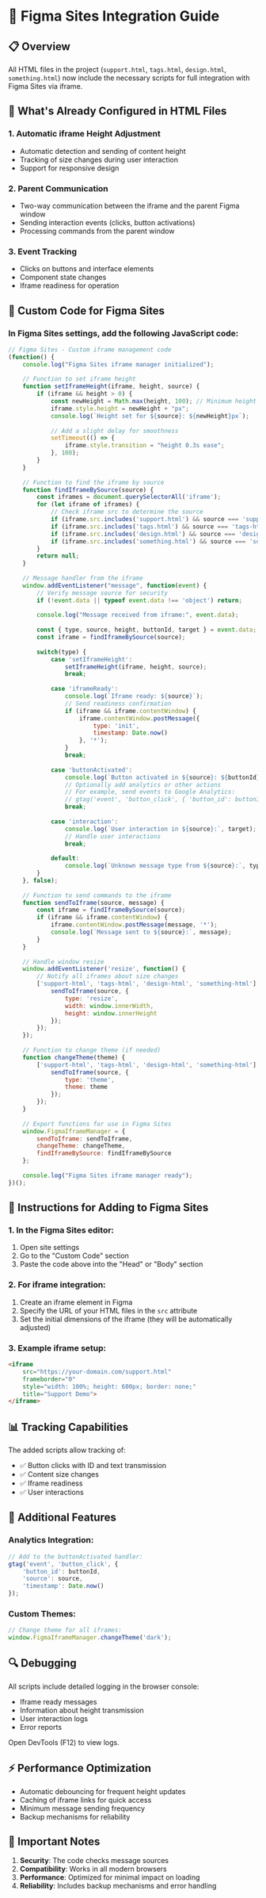 # 🎨 Figma Sites Integration Guide

## 📋 Overview

All HTML files in the project (`support.html`, `tags.html`, `design.html`, `something.html`) now include the necessary scripts for full integration with Figma Sites via iframe.

## 🔧 What's Already Configured in HTML Files

### 1. Automatic iframe Height Adjustment
- Automatic detection and sending of content height
- Tracking of size changes during user interaction
- Support for responsive design

### 2. Parent Communication
- Two-way communication between the iframe and the parent Figma window
- Sending interaction events (clicks, button activations)
- Processing commands from the parent window

### 3. Event Tracking
- Clicks on buttons and interface elements
- Component state changes
- Iframe readiness for operation

## 📄 Custom Code for Figma Sites

### In Figma Sites settings, add the following JavaScript code:

```javascript
// Figma Sites - Custom iframe management code
(function() {
    console.log("Figma Sites iframe manager initialized");
    
    // Function to set iframe height
    function setIframeHeight(iframe, height, source) {
        if (iframe && height > 0) {
            const newHeight = Math.max(height, 100); // Minimum height 100px
            iframe.style.height = newHeight + "px";
            console.log(`Height set for ${source}: ${newHeight}px`);
            
            // Add a slight delay for smoothness
            setTimeout(() => {
                iframe.style.transition = "height 0.3s ease";
            }, 100);
        }
    }
    
    // Function to find the iframe by source
    function findIframeBySource(source) {
        const iframes = document.querySelectorAll('iframe');
        for (let iframe of iframes) {
            // Check iframe src to determine the source
            if (iframe.src.includes('support.html') && source === 'support-html') return iframe;
            if (iframe.src.includes('tags.html') && source === 'tags-html') return iframe;
            if (iframe.src.includes('design.html') && source === 'design-html') return iframe;
            if (iframe.src.includes('something.html') && source === 'something-html') return iframe;
        }
        return null;
    }
    
    // Message handler from the iframe
    window.addEventListener("message", function(event) {
        // Verify message source for security
        if (!event.data || typeof event.data !== 'object') return;
        
        console.log("Message received from iframe:", event.data);
        
        const { type, source, height, buttonId, target } = event.data;
        const iframe = findIframeBySource(source);
        
        switch(type) {
            case 'setIframeHeight':
                setIframeHeight(iframe, height, source);
                break;
                
            case 'iframeReady':
                console.log(`Iframe ready: ${source}`);
                // Send readiness confirmation
                if (iframe && iframe.contentWindow) {
                    iframe.contentWindow.postMessage({
                        type: 'init',
                        timestamp: Date.now()
                    }, '*');
                }
                break;
                
            case 'buttonActivated':
                console.log(`Button activated in ${source}: ${buttonId}`);
                // Optionally add analytics or other actions
                // For example, send events to Google Analytics:
                // gtag('event', 'button_click', { 'button_id': buttonId, 'source': source });
                break;
                
            case 'interaction':
                console.log(`User interaction in ${source}:`, target);
                // Handle user interactions
                break;
                
            default:
                console.log(`Unknown message type from ${source}:`, type);
        }
    }, false);
    
    // Function to send commands to the iframe
    function sendToIframe(source, message) {
        const iframe = findIframeBySource(source);
        if (iframe && iframe.contentWindow) {
            iframe.contentWindow.postMessage(message, '*');
            console.log(`Message sent to ${source}:`, message);
        }
    }
    
    // Handle window resize
    window.addEventListener('resize', function() {
        // Notify all iframes about size changes
        ['support-html', 'tags-html', 'design-html', 'something-html'].forEach(source => {
            sendToIframe(source, {
                type: 'resize',
                width: window.innerWidth,
                height: window.innerHeight
            });
        });
    });
    
    // Function to change theme (if needed)
    function changeTheme(theme) {
        ['support-html', 'tags-html', 'design-html', 'something-html'].forEach(source => {
            sendToIframe(source, {
                type: 'theme',
                theme: theme
            });
        });
    }
    
    // Export functions for use in Figma Sites
    window.FigmaIframeManager = {
        sendToIframe: sendToIframe,
        changeTheme: changeTheme,
        findIframeBySource: findIframeBySource
    };
    
    console.log("Figma Sites iframe manager ready");
})();
```

## 🚀 Instructions for Adding to Figma Sites

### 1. In the Figma Sites editor:
1. Open site settings
2. Go to the "Custom Code" section
3. Paste the code above into the "Head" or "Body" section

### 2. For iframe integration:
1. Create an iframe element in Figma
2. Specify the URL of your HTML files in the `src` attribute
3. Set the initial dimensions of the iframe (they will be automatically adjusted)

### 3. Example iframe setup:
```html
<iframe 
    src="https://your-domain.com/support.html" 
    frameborder="0" 
    style="width: 100%; height: 600px; border: none;"
    title="Support Demo">
</iframe>
```

## 📊 Tracking Capabilities

The added scripts allow tracking of:
- ✅ Button clicks with ID and text transmission
- ✅ Content size changes
- ✅ Iframe readiness
- ✅ User interactions

## 🎯 Additional Features

### Analytics Integration:
```javascript
// Add to the buttonActivated handler:
gtag('event', 'button_click', {
    'button_id': buttonId,
    'source': source,
    'timestamp': Date.now()
});
```

### Custom Themes:
```javascript
// Change theme for all iframes:
window.FigmaIframeManager.changeTheme('dark');
```

## 🔍 Debugging

All scripts include detailed logging in the browser console:
- Iframe ready messages
- Information about height transmission
- User interaction logs
- Error reports

Open DevTools (F12) to view logs.

## ⚡ Performance Optimization

- Automatic debouncing for frequent height updates
- Caching of iframe links for quick access
- Minimum message sending frequency
- Backup mechanisms for reliability

## 🚨 Important Notes

1. **Security**: The code checks message sources
2. **Compatibility**: Works in all modern browsers
3. **Performance**: Optimized for minimal impact on loading
4. **Reliability**: Includes backup mechanisms and error handling 